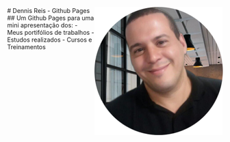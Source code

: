 <img src="images/perfil.png" align="right" width="300">
# Dennis Reis - Github Pages
## Um Github Pages para uma mini apresentação dos: 
- Meus portifólios de trabalhos
- Estudos realizados
- Cursos e Treinamentos
